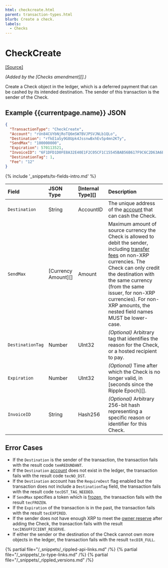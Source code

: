 ```yaml
---
html: checkcreate.html
parent: transaction-types.html
blurb: Create a check.
labels:
  - Checks
---
```

# CheckCreate
[[Source]](https://github.com/ripple/rippled/blob/master/src/ripple/app/tx/impl/CreateCheck.cpp "Source")

_(Added by the [Checks amendment][].)_

Create a Check object in the ledger, which is a deferred payment that can be cashed by its intended destination. The sender of this transaction is the sender of the Check.

## Example {{currentpage.name}} JSON

```json
{
  "TransactionType": "CheckCreate",
  "Account": "rUn84CUYbNjRoTQ6mSW7BVJPSVJNLb1QLo",
  "Destination": "rfkE1aSy9G8Upk4JssnwBxhEv5p4mn2KTy",
  "SendMax": "100000000",
  "Expiration": 570113521,
  "InvoiceID": "6F1DFD1D0FE8A32E40E1F2C05CF1C15545BAB56B617F9C6C2D63A6B704BEF59B",
  "DestinationTag": 1,
  "Fee": "12"
}
```

{% include '_snippets/tx-fields-intro.md' %}
<!--{# fix md highlighting_ #}-->

| Field            | JSON Type           | [Internal Type][] | Description     |
|:-----------------|:--------------------|:------------------|:----------------|
| `Destination`    | String              | AccountID         | The unique address of the [account](accounts.html) that can cash the Check. |
| `SendMax`        | [Currency Amount][] | Amount            | Maximum amount of source currency the Check is allowed to debit the sender, including [transfer fees](transfer-fees.html) on non-XRP currencies. The Check can only credit the destination with the same currency (from the same issuer, for non-XRP currencies). For non-XRP amounts, the nested field names MUST be lower-case. |
| `DestinationTag` | Number              | UInt32            | _(Optional)_ Arbitrary tag that identifies the reason for the Check, or a hosted recipient to pay. |
| `Expiration`     | Number              | UInt32            | _(Optional)_ Time after which the Check is no longer valid, in [seconds since the Ripple Epoch][]. |
| `InvoiceID`      | String              | Hash256           | _(Optional)_ Arbitrary 256-bit hash representing a specific reason or identifier for this Check. |

## Error Cases

- If the `Destination` is the sender of the transaction, the transaction fails with the result code `temREDUNDANT`.
- If the `Destination` [account](accounts.html) does not exist in the ledger, the transaction fails with the result code `tecNO_DST`.
- If the `Destination` account has the `RequireDest` flag enabled but the transaction does not include a `DestinationTag` field, the transaction fails with the result code `tecDST_TAG_NEEDED`.
- If `SendMax` specifies a token which is [frozen](freezes.html), the transaction fails with the result `tecFROZEN`.
- If the `Expiration` of the transaction is in the past, the transaction fails with the result `tecEXPIRED`.
- If the sender does not have enough XRP to meet the [owner reserve](reserves.html#owner-reserves) after adding the Check, the transaction fails with the result `tecINSUFFICIENT_RESERVE`.
- If either the sender or the destination of the Check cannot own more objects in the ledger, the transaction fails with the result `tecDIR_FULL`.

<!--{# common link defs #}-->
{% partial file="/_snippets/_rippled-api-links.md" /%}
{% partial file="/_snippets/_tx-type-links.md" /%}
{% partial file="/_snippets/_rippled_versions.md" /%}
